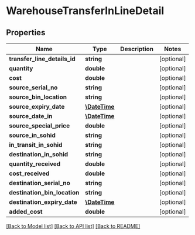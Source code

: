 # WarehouseTransferInLineDetail

## Properties
Name | Type | Description | Notes
------------ | ------------- | ------------- | -------------
**transfer_line_details_id** | **string** |  | [optional] 
**quantity** | **double** |  | [optional] 
**cost** | **double** |  | [optional] 
**source_serial_no** | **string** |  | [optional] 
**source_bin_location** | **string** |  | [optional] 
**source_expiry_date** | [**\DateTime**](\DateTime.md) |  | [optional] 
**source_date_in** | [**\DateTime**](\DateTime.md) |  | [optional] 
**source_special_price** | **double** |  | [optional] 
**source_in_sohid** | **string** |  | [optional] 
**in_transit_in_sohid** | **string** |  | [optional] 
**destination_in_sohid** | **string** |  | [optional] 
**quantity_received** | **double** |  | [optional] 
**cost_received** | **double** |  | [optional] 
**destination_serial_no** | **string** |  | [optional] 
**destination_bin_location** | **string** |  | [optional] 
**destination_expiry_date** | [**\DateTime**](\DateTime.md) |  | [optional] 
**added_cost** | **double** |  | [optional] 

[[Back to Model list]](../README.md#documentation-for-models) [[Back to API list]](../README.md#documentation-for-api-endpoints) [[Back to README]](../README.md)


